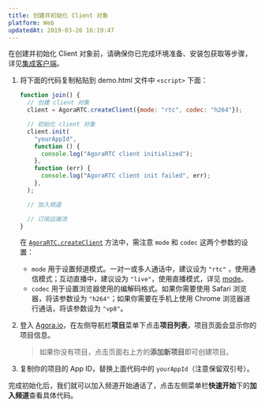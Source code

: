 ```yaml
---
title: 创建并初始化 Client 对象
platform: Web
updatedAt: 2019-03-26 16:19:47
---
```


在创建并初始化 Client 对象前，请确保你已完成环境准备、安装包获取等步骤，详见[集成客户端](./web_prepare)。

1. 将下面的代码复制粘贴到 demo.html 文件中 `<script>` 下面：

   ```javascript
   function join() {
     // 创建 client 对象
     client = AgoraRTC.createClient({mode: "rtc", codec: "h264"});

     // 初始化 client 对象
     client.init(
       "yourAppId",
       function () {
         console.log("AgoraRTC client initialized");
       },
       function (err) {
         console.log("AgoraRTC client init failed", err);
       },
     );

     // 加入频道

     // 订阅远端流
   }
   ```

   在 [`AgoraRTC.createClient`](./API%20Reference/web/globals.html#createclient) 方法中，需注意 `mode` 和 `codec` 这两个参数的设置：

   - `mode` 用于设置频道模式。一对一或多人通话中，建议设为 `"rtc"` ，使用通信模式；互动直播中，建议设为 `"live"`，使用直播模式，详见 [mode](./API%20Reference/web/interfaces/agorartc.clientconfig.html#mode)。
   - `codec` 用于设置浏览器使用的编解码格式。如果你需要使用 Safari 浏览器，将该参数设为 `"h264"`；如果你需要在手机上使用 Chrome 浏览器进行通话，将该参数设为 `"vp8"`。

2. 登入 [Agora.io](https://dashboard.agora.io)，在左侧导航栏**项目**菜单下点击**项目列表**，项目页面会显示你的项目信息。

   > 如果你没有项目，点击页面右上方的**添加新项目**即可创建项目。

3. 复制你的项目的 App ID，替换上面代码中的 `yourAppId`（注意保留双引号）。

完成初始化后，我们就可以加入频道开始通话了，点击左侧菜单栏**快速开始**下的**加入频道**查看具体代码。
